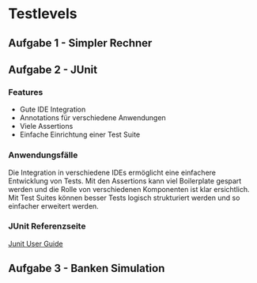 # Testlevels

## Aufgabe 1 - Simpler Rechner

## Aufgabe 2 - JUnit 

### Features

- Gute IDE Integration
- Annotations für verschiedene Anwendungen
- Viele Assertions
- Einfache Einrichtung einer Test Suite

### Anwendungsfälle

Die Integration in verschiedene IDEs ermöglicht eine einfachere Entwicklung
von Tests. Mit den Assertions kann viel Boilerplate gespart werden und die
Rolle von verschiedenen Komponenten ist klar ersichtlich. Mit Test Suites 
können besser Tests logisch strukturiert werden und so einfacher erweitert
werden.

### JUnit Referenzseite

[Junit User Guide](https://junit.org/junit5/docs/current/user-guide/)

## Aufgabe 3 - Banken Simulation



